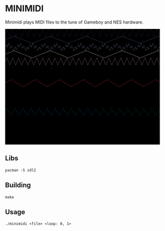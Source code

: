 # MINIMIDI

Minimidi plays MIDI files to the tune of Gameboy and NES hardware.

![](image.png)

## Libs

    pacman -S sdl2

## Building

    make

## Usage

    ./minimidi <file> <loop: 0, 1>
